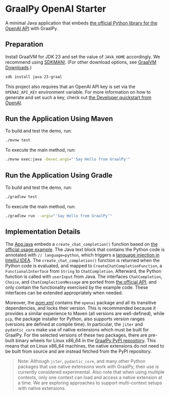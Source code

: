 # GraalPy OpenAI Starter

A minimal Java application that embeds [the official Python library for the OpenAI API](https://github.com/openai/openai-python) with GraalPy.

## Preparation

Install GraalVM for JDK 23 and set the value of `JAVA_HOME` accordingly.
We recommend using [SDKMAN!](https://sdkman.io/). (For other download options, see [GraalVM Downloads](https://www.graalvm.org/downloads/).)

```bash
sdk install java 23-graal
```

This project also requires that an OpenAI API key is set via the `OPENAI_API_KEY` environment variable.
For more information on how to generate and set such a key, check out [the Developer quickstart from OpenAI](https://platform.openai.com/docs/quickstart/create-and-export-an-api-key).

## Run the Application Using Maven

To build and test the demo, run:

```bash
./mvnw test
```

To execute the main method, run:

```bash
./mvnw exec:java -Dexec.args="'Say Hello from GraalPy'"
```

## Run the Application Using Gradle

To build and test the demo, run:

```bash
./gradlew test
```

To execute the main method, run:

```bash
./gradlew run --args="'Say Hello from GraalPy'"
```

## Implementation Details

The [App.java](src/main/java/com/example/App.java) embeds a `create_chat_completion()` function based on [the official usage example](https://github.com/openai/openai-python?tab=readme-ov-file#usage).
The Java text block that contains the Python code is annotated with `// language=python`, which triggers a [language injection in IntelliJ IDEA](https://www.jetbrains.com/help/idea/using-language-injections.html).
The `create_chat_completion()` function is returned when the Python code is evaluated, and mapped to `CreateChatCompletionFunction`, a `FunctionalInterface` from `String` to `ChatCompletion`.
Afterward, the Python function is called with `userInput` from Java.
The interfaces `ChatCompletion`, `Choice`, and `ChatComplectionMessage` are ported from [the official API](https://github.com/openai/openai-python/blob/main/api.md), and only contain the functionality exercised by the example code.
These interfaces can be extended appropriately when needed.

Moreover, the [_pom.xml_](pom.xml) contains the `openai` package and all its transitive dependencies, and locks their version.
This is recommended because it provides a similar experience to Maven (all versions are well-defined), while `pip`, the package installer for Python, also supports version ranges (versions are defined at compile time).
In particular, the `jiter` and `pydantic_core` make use of native extensions which must be built for GraalPy.
For the selected versions of these two packages, there are pre-built binary wheels for Linux x86_64 in the [GraalPy PyPI repository](https://www.graalvm.org/python/wheels/).
This means that on Linux x86_64 machines, the native extensions do not need to be built from source and are instead fetched from the PyPI repository.

> Note: Although `jiter`, `pydantic_core`, and many other Python packages that use native extensions work with GraalPy, their use is currently considered experimental.
> Also note that when using multiple contexts, only one context can load and access a native extension at a time.
> We are exploring approaches to support multi-context setups with native extensions.
